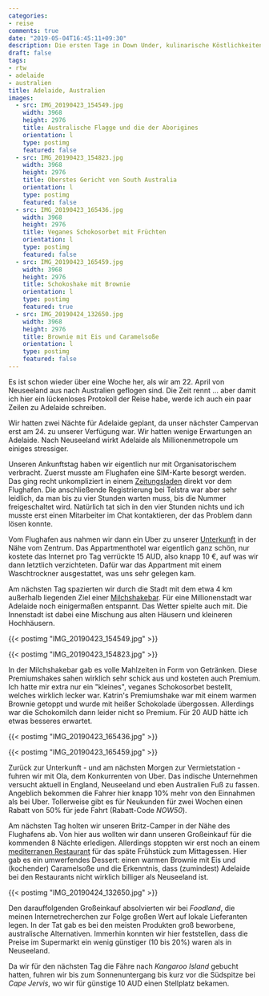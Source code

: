 ```yaml
---
categories:
- reise
comments: true
date: "2019-05-04T16:45:11+09:30"
description: Die ersten Tage in Down Under, kulinarische Köstlichkeiten und weiter bis zur Fähre
draft: false
tags:
- rtw
- adelaide
- australien
title: Adelaide, Australien
images:
  - src: IMG_20190423_154549.jpg
    width: 3968
    height: 2976
    title: Australische Flagge und die der Aborigines
    orientation: l
    type: postimg
    featured: false
  - src: IMG_20190423_154823.jpg
    width: 3968
    height: 2976
    title: Oberstes Gericht von South Australia
    orientation: l
    type: postimg
    featured: false
  - src: IMG_20190423_165436.jpg
    width: 3968
    height: 2976
    title: Veganes Schokosorbet mit Früchten
    orientation: l
    type: postimg
    featured: false
  - src: IMG_20190423_165459.jpg
    width: 3968
    height: 2976
    title: Schokoshake mit Brownie
    orientation: l
    type: postimg
    featured: true
  - src: IMG_20190424_132650.jpg
    width: 3968
    height: 2976
    title: Brownie mit Eis und Caramelsoße
    orientation: l
    type: postimg
    featured: false
---
```


Es ist schon wieder über eine Woche her, als wir am 22. April von Neuseeland aus nach Australien geflogen sind. Die Zeit rennt ... aber damit ich hier ein lückenloses Protokoll der Reise habe, werde ich auch ein paar Zeilen zu Adelaide schreiben.

Wir hatten zwei Nächte für Adelaide geplant, da unser nächster Campervan erst am 24. zu unserer Verfügung war. Wir hatten wenige Erwartungen an Adelaide. Nach Neuseeland wirkt Adelaide als Millionenmetropole um einiges stressiger.

Unseren Ankunftstag haben wir eigentlich nur mit Organisatorischem verbracht. Zuerst musste am Flughafen eine SIM-Karte besorgt werden. Das ging recht unkompliziert in einem [Zeitungsladen](https://goo.gl/maps/CNypkCnMbLq22mM19) direkt vor dem Flughafen. Die anschließende Registrierung bei Telstra war aber sehr leidlich, da man bis zu vier Stunden warten muss, bis die Nummer freigeschaltet wird. Natürlich tat sich in den vier Stunden nichts und ich musste erst einen Mitarbeiter im Chat kontaktieren, der das Problem dann lösen konnte.

Vom Flughafen aus nahmen wir dann ein Uber zu unserer [Unterkunft](https://goo.gl/maps/F1QKr3vbmWfRtX4g8) in der Nähe vom Zentrum. Das Appartmenthotel war eigentlich ganz schön, nur kostete das Internet pro Tag verrückte 15 AUD, also knapp 10 €, auf was wir dann letztlich verzichteten. Dafür war das Appartment mit einem Waschtrockner ausgestattet, was uns sehr gelegen kam.

Am nächsten Tag spazierten wir durch die Stadt mit dem etwa 4 km außerhalb liegenden Ziel einer [Milchshakebar](https://goo.gl/maps/sHpEbcv2wwrsAut78). Für eine Millionenstadt war Adelaide noch einigermaßen entspannt. Das Wetter spielte auch mit. Die Innenstadt ist dabei eine Mischung aus alten Häusern und kleineren Hochhäusern.

{{< postimg "IMG_20190423_154549.jpg" >}}

{{< postimg "IMG_20190423_154823.jpg" >}}

In der Milchshakebar gab es volle Mahlzeiten in Form von Getränken. Diese Premiumshakes sahen wirklich sehr schick aus und kosteten auch Premium. Ich hatte mir extra nur ein "kleines", veganes Schokosorbet bestellt, welches wirklich lecker war. Katrin's Premiumshake war mit einem warmen Brownie getoppt und wurde mit heißer Schokolade übergossen. Allerdings war die Schokomilch dann leider nicht so Premium. Für 20 AUD hätte ich etwas besseres erwartet.

{{< postimg "IMG_20190423_165436.jpg" >}}    

{{< postimg "IMG_20190423_165459.jpg" >}}

Zurück zur Unterkunft - und am nächsten Morgen zur Vermietstation - fuhren wir mit Ola, dem Konkurrenten von Uber. Das indische Unternehmen versucht aktuell in England, Neuseeland und eben Australien Fuß zu fassen. Angeblich bekommen die Fahrer hier knapp 10% mehr von den Einnahmen als bei Uber. Tollerweise gibt es für Neukunden für zwei Wochen einen Rabatt von 50% für jede Fahrt (Rabatt-Code _NOW50_).

Am nächsten Tag holten wir unseren Britz-Camper in der Nähe des Flughafens ab. Von hier aus wollten wir dann unseren Großeinkauf für die kommenden 8 Nächte erledigen. Allerdings stoppten wir erst noch an einem [mediterranen Restaurant](https://goo.gl/maps/pbTovbKSuotFVTmc7) für das späte Frühstück zum Mittagessen. Hier gab es ein umwerfendes Dessert: einen warmen Brownie mit Eis und (kochender) Caramelsoße und die Erkenntnis, dass (zumindest) Adelaide bei den Restaurants nicht wirklich billiger als Neuseeland ist.

{{< postimg "IMG_20190424_132650.jpg" >}}

Den darauffolgenden Großeinkauf absolvierten wir bei _Foodland_, die meinen Internetrecherchen zur Folge großen Wert auf lokale Lieferanten legen. In der Tat gab es bei den meisten Produkten groß beworbene, australische Alternativen. Immerhin konnten wir hier feststellen, dass die Preise im Supermarkt ein wenig günstiger (10 bis 20%) waren als in Neuseeland.

Da wir für den nächsten Tag die Fähre nach _Kangaroo Island_ gebucht hatten, fuhren wir bis zum Sonnenuntergang bis kurz vor die Südspitze bei _Cape Jervis_, wo wir für günstige 10 AUD einen Stellplatz bekamen.
